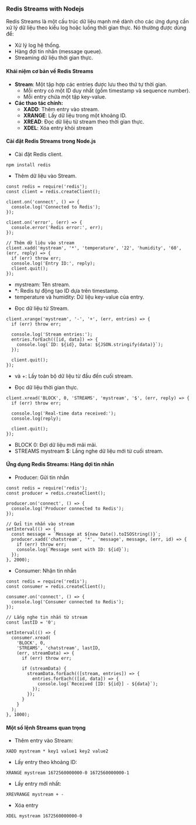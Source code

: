 ### Redis Streams with Nodejs
Redis Streams là một cấu trúc dữ liệu mạnh mẽ dành cho các ứng dụng cần xử lý dữ liệu theo kiểu log hoặc luồng thời gian thực. Nó thường được dùng để:
- Xử lý log hệ thống.
- Hàng đợi tin nhắn (message queue).
- Streaming dữ liệu thời gian thực.

#### Khái niệm cơ bản về Redis Streams
- **Stream**: Một tập hợp các entries được lưu theo thứ tự thời gian.
    + Mỗi entry có một ID duy nhất (gồm timestamp và sequence number).
    + Mỗi entry chứa một tập key-value.
- **Các thao tác chính:**
    + **XADD**: Thêm entry vào stream.
    + **XRANGE**: Lấy dữ liệu trong một khoảng ID.
    + **XREAD**: Đọc dữ liệu từ stream theo thời gian thực.
    + **XDEL**: Xóa entry khỏi stream

#### Cài đặt Redis Streams trong Node.js
- Cài đặt Redis client.
```
npm install redis
```

- Thêm dữ liệu vào Stream.
```
const redis = require('redis');
const client = redis.createClient();

client.on('connect', () => {
  console.log('Connected to Redis');
});

client.on('error', (err) => {
  console.error('Redis error:', err);
});

// Thêm dữ liệu vào stream
client.xadd('mystream', '*', 'temperature', '22', 'humidity', '60', (err, reply) => {
  if (err) throw err;
  console.log('Entry ID:', reply);
  client.quit();
});
```
+ mystream: Tên stream.
+ *: Redis tự động tạo ID dựa trên timestamp.
+ temperature và humidity: Dữ liệu key-value của entry.

- Đọc dữ liệu từ Stream.
```
client.xrange('mystream', '-', '+', (err, entries) => {
  if (err) throw err;

  console.log('Stream entries:');
  entries.forEach(([id, data]) => {
    console.log(`ID: ${id}, Data: ${JSON.stringify(data)}`);
  });

  client.quit();
});
```
+ và +: Lấy toàn bộ dữ liệu từ đầu đến cuối stream.

- Đọc dữ liệu thời gian thực.
```
client.xread('BLOCK', 0, 'STREAMS', 'mystream', '$', (err, reply) => {
  if (err) throw err;

  console.log('Real-time data received:');
  console.log(reply);

  client.quit();
});
```
+ BLOCK 0: Đợi dữ liệu mới mãi mãi.
+ STREAMS mystream $: Lắng nghe dữ liệu mới từ cuối stream.

#### Ứng dụng Redis Streams: Hàng đợi tin nhắn
- Producer: Gửi tin nhắn
```
const redis = require('redis');
const producer = redis.createClient();

producer.on('connect', () => {
  console.log('Producer connected to Redis');
});

// Gửi tin nhắn vào stream
setInterval(() => {
  const message = `Message at ${new Date().toISOString()}`;
  producer.xadd('chatstream', '*', 'message', message, (err, id) => {
    if (err) throw err;
    console.log(`Message sent with ID: ${id}`);
  });
}, 2000);
```

- Consumer: Nhận tin nhắn

```
const redis = require('redis');
const consumer = redis.createClient();

consumer.on('connect', () => {
  console.log('Consumer connected to Redis');
});

// Lắng nghe tin nhắn từ stream
const lastID = '0';

setInterval(() => {
  consumer.xread(
    'BLOCK', 0,
    'STREAMS', 'chatstream', lastID,
    (err, streamData) => {
      if (err) throw err;

      if (streamData) {
        streamData.forEach(([stream, entries]) => {
          entries.forEach(([id, data]) => {
            console.log(`Received [ID: ${id}] - ${data}`);
          });
        });
      }
    }
  );
}, 1000);
```

#### Một số lệnh Streams quan trọng
- Thêm entry vào Stream:
```
XADD mystream * key1 value1 key2 value2
```

- Lấy entry theo khoảng ID:
```
XRANGE mystream 1672560000000-0 1672560000000-1
```

- Lấy entry mới nhất:
```
XREVRANGE mystream + -
```

- Xóa entry
```
XDEL mystream 1672560000000-0
```
